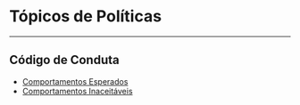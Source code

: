 # Tópicos de Políticas

---

## Código de Conduta
  - [Comportamentos Esperados](<./Código%20de%20Conduta.md/#comportamento-esperado>)
  - [Comportamentos Inaceitáveis](./Código%20de%20Conduta.md/#comportamentos-inaceitáveis)